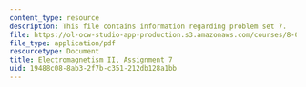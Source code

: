 ```yaml
---
content_type: resource
description: This file contains information regarding problem set 7.
file: https://ol-ocw-studio-app-production.s3.amazonaws.com/courses/8-07-electromagnetism-ii-fall-2012/19488c088ab32f7bc351212db128a1bb_MIT8_07F12_pset07.pdf
file_type: application/pdf
resourcetype: Document
title: Electromagnetism II, Assignment 7
uid: 19488c08-8ab3-2f7b-c351-212db128a1bb
---
```

